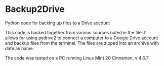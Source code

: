 # Backup2Drive
Python code for backing up files to a Drive account

This code is hacked together from various sources noted in the file. It allows for using pydrive2 to connect a computer to a Google Drive account and backup files from the terminal. The files are zipped into an archive with date as name.

The code was tested on a PC running Linux Mint 20 Cinnamon, v 4.6.7
